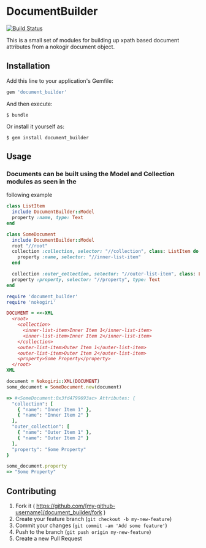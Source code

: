 # DocumentBuilder

[![Build Status](https://travis-ci.org/bullfight/document_builder.svg?branch=master)](https://travis-ci.org/bullfight/document_builder)

This is a small set of modules for building up xpath based document attributes
from a nokogir document object.

## Installation

Add this line to your application's Gemfile:

```ruby
gem 'document_builder'
```

And then execute:

    $ bundle

Or install it yourself as:

    $ gem install document_builder

## Usage

### Documents can be built using the Model and Collection modules as seen in the
following example

```ruby
class ListItem
  include DocumentBuilder::Model
  property :name, type: Text
end

class SomeDocument
  include DocumentBuilder::Model
  root "//root"
  collection :collection, selector: "//collection", class: ListItem do
    property :name, selector: "//inner-list-item"
  end

  collection :outer_collection, selector: "//outer-list-item", class: ListItem
  property :property, selector: "//property", type: Text
end
```

```ruby
require 'document_builder'
require 'nokogiri'

DOCUMENT = <<-XML
  <root>
    <collection>
      <inner-list-item>Inner Item 1</inner-list-item>
      <inner-list-item>Inner Item 2</inner-list-item>
    </collection>
    <outer-list-item>Outer Item 1</outer-list-item>
    <outer-list-item>Outer Item 2</outer-list-item>
    <property>Some Property</property>
  </root>
XML

document = Nokogiri::XML(DOCUMENT)
some_document = SomeDocument.new(document)

=> #<SomeDocument:0x3fd4799693ac> Attributes: {
  "collection": [
    { "name": "Inner Item 1" },
    { "name": "Inner Item 2" }
  ],
  "outer_collection": [
    { "name": "Outer Item 1" },
    { "name": "Outer Item 2" }
  ],
  "property": "Some Property"
}

some_document.property
=> "Some Property"
```

## Contributing

1. Fork it ( https://github.com/[my-github-username]/document_builder/fork )
2. Create your feature branch (`git checkout -b my-new-feature`)
3. Commit your changes (`git commit -am 'Add some feature'`)
4. Push to the branch (`git push origin my-new-feature`)
5. Create a new Pull Request
